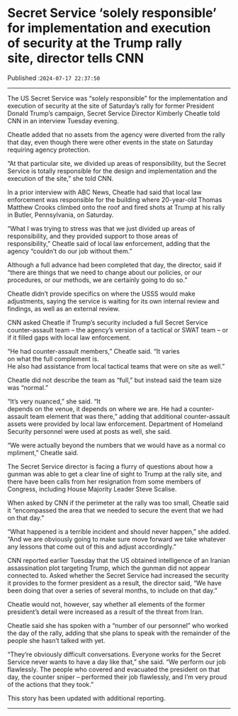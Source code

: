 # Secret Service ‘solely responsible’ for implementation and execution of security at the Trump rally site, director tells CNN

Published :`2024-07-17 22:37:50`

---

The US Secret Service was “solely responsible” for the implementation and execution of security at the site of Saturday’s rally for former President Donald Trump’s campaign, Secret Service Director Kimberly Cheatle told CNN in an interview Tuesday evening.

Cheatle added that no assets from the agency were diverted from the rally that day, even though there were other events in the state on Saturday requiring agency protection.

“At that particular site, we divided up areas of responsibility, but the Secret Service is totally responsible for the design and implementation and the execution of the site,” she told CNN.

In a prior interview with ABC News, Cheatle had said that local law enforcement was responsible for the building where 20-year-old Thomas Matthew Crooks climbed onto the roof and fired shots at Trump at his rally in Butler, Pennsylvania, on Saturday.

“What I was trying to stress was that we just divided up areas of responsibility, and they provided support to those areas of responsibility,” Cheatle said of local law enforcement, adding that the agency “couldn’t do our job without them.”

Although a full advance had been completed that day, the director, said if “there are things that we need to change about our policies, or our procedures, or our methods, we are certainly going to do so.”

Cheatle didn’t provide specifics on where the USSS would make adjustments, saying the service is waiting for its own internal review and findings, as well as an external review.

CNN asked Cheatle if Trump’s security included a full Secret Service counter-assault team – the agency’s version of a tactical or SWAT team – or if it filled gaps with local law enforcement.

“He had counter-assault members,” Cheatle said. “It varies on what the full complement is. He also had assistance from local tactical teams that were on site as well.”

Cheatle did not describe the team as “full,” but instead said the team size was “normal.”

“It’s very nuanced,” she said. “It depends on the venue, it depends on where we are. He had a counter-assault team element that was there,” adding that additional counter-assault assets were provided by local law enforcement. Department of Homeland Security personnel were used at posts as well, she said.

“We were actually beyond the numbers that we would have as a normal compliment,” Cheatle said.

The Secret Service director is facing a flurry of questions about how a gunman was able to get a clear line of sight to Trump at the rally site, and there have been calls from her resignation from some members of Congress, including House Majority Leader Steve Scalise.

When asked by CNN if the perimeter at the rally was too small, Cheatle said it “encompassed the area that we needed to secure the event that we had on that day.”

“What happened is a terrible incident and should never happen,” she added. “And we are obviously going to make sure move forward we take whatever any lessons that come out of this and adjust accordingly.”

CNN reported earlier Tuesday that the US obtained intelligence of an Iranian assassination plot targeting Trump, which the gunman did not appear connected to. Asked whether the Secret Service had increased the security it provides to the former president as a result, the director said, “We have been doing that over a series of several months, to include on that day.”

Cheatle would not, however, say whether all elements of the former president’s detail were increased as a result of the threat from Iran.

Cheatle said she has spoken with a “number of our personnel” who worked the day of the rally, adding that she plans to speak with the remainder of the people she hasn’t talked with yet.

“They’re obviously difficult conversations. Everyone works for the Secret Service never wants to have a day like that,” she said. “We perform our job flawlessly. The people who covered and evacuated the president on that day, the counter sniper – performed their job flawlessly, and I’m very proud of the actions that they took.”

This story has been updated with additional reporting.

---

